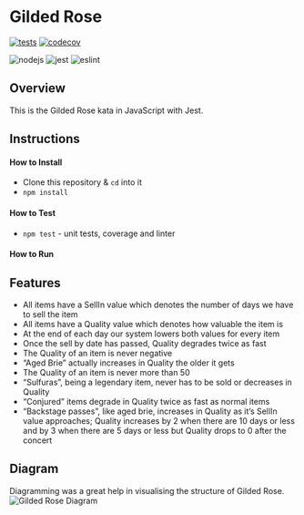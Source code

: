 # Gilded Rose

[![tests](https://github.com/ruiined/bank-tech-test/actions/workflows/main.yml/badge.svg)](https://github.com/ruiined/gilded-rose/actions/workflows/main.yml)
[![codecov](https://codecov.io/gh/ruiined/gilded-rose/branch/main/graph/badge.svg?token=M8FARJY8DO)](https://codecov.io/gh/ruiined/gilded-rose)

![nodejs](https://img.shields.io/badge/npm-8.7.0-blue?logo=npm)
![jest](https://img.shields.io/badge/jest-28.0.0-blue?logo=jest)
![eslint](https://img.shields.io/badge/eslint-8.14.0-blue?logo=eslint)

## Overview

This is the Gilded Rose kata in JavaScript with Jest.

## Instructions

#### How to Install

- Clone this repository & `cd` into it
- `npm install`

#### How to Test

- `npm test` - unit tests, coverage and linter

#### How to Run

## Features
- All items have a SellIn value which denotes the number of days we have to sell the item
- All items have a Quality value which denotes how valuable the item is
- At the end of each day our system lowers both values for every item
- Once the sell by date has passed, Quality degrades twice as fast
- The Quality of an item is never negative
- “Aged Brie” actually increases in Quality the older it gets
- The Quality of an item is never more than 50
- “Sulfuras”, being a legendary item, never has to be sold or decreases in Quality
- “Conjured” items degrade in Quality twice as fast as normal items
- “Backstage passes”, like aged brie, increases in Quality as it’s SellIn value approaches; Quality increases by 2 when there are 10 days or less and by 3 when there are 5 days or less but Quality drops to 0 after the concert

## Diagram
Diagramming was a great help in visualising the structure of Gilded Rose.
![Gilded Rose Diagram](/images/gilded-rose-diagram.jpeg)